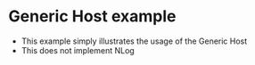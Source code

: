 ﻿# Generic Host example
- This example simply illustrates the usage of the Generic Host
- This does not implement NLog